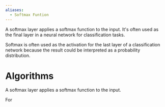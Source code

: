 ```yaml
---
aliases:
  - Softmax Funtion
---
```

A softmax layer applies a softmax function to the input. It's often used as the final layer in a neural network for classification tasks.

Softmax is often used as the activation for the last layer of a classification network because the result could be interpreted as a probability distribution.
# Algorithms 
A softmax layer applies a softmax function to the input.

For 


